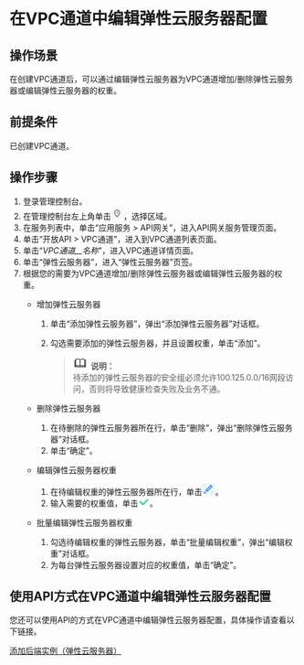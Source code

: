 # 在VPC通道中编辑弹性云服务器配置<a name="apig-zh-ug-180502087"></a>

## 操作场景<a name="section199851514132615"></a>

在创建VPC通道后，可以通过编辑弹性云服务器为VPC通道增加/删除弹性云服务器或编辑弹性云服务器的权重。

## 前提条件<a name="section22976211264"></a>

已创建VPC通道。

## 操作步骤<a name="section1851191713512"></a>

1.  登录管理控制台。
2.  在管理控制台左上角单击![](figures/icon-region.png)，选择区域。
3.  在服务列表中，单击“应用服务 \> API网关”，进入API网关服务管理页面。
4.  单击“开放API \> VPC通道”，进入到VPC通道列表页面。
5.  单击“_VPC通道__名称_”，进入VPC通道详情页面。
6.  单击“弹性云服务器”，进入“弹性云服务器”页签。
7.  根据您的需要为VPC通道增加/删除弹性云服务器或编辑弹性云服务器的权重。
    -   增加弹性云服务器
        1.  单击“添加弹性云服务器”，弹出“添加弹性云服务器”对话框。
        2.  勾选需要添加的弹性云服务器，并且设置权重，单击“添加”。

            >![](public_sys-resources/icon-note.gif) **说明：**   
            >待添加的弹性云服务器的安全组必须允许100.125.0.0/16网段访问，否则将导致健康检查失败及业务不通。  


    -   删除弹性云服务器
        1.  在待删除的弹性云服务器所在行，单击“删除”，弹出“删除弹性云服务器”对话框。
        2.  单击“确定”。

    -   编辑弹性云服务器权重
        1.  在待编辑权重的弹性云服务器所在行，单击![](figures/icon-edit01.png)。
        2.  输入需要的权重值，单击![](figures/icon-right.png)。

    -   批量编辑弹性云服务器权重
        1.  勾选待编辑权重的弹性云服务器，单击“批量编辑权重”，弹出“编辑权重”对话框。
        2.  为每台弹性云服务器设置对应的权重值，单击“确定”。



## 使用API方式在VPC通道中编辑弹性云服务器配置<a name="zh-cn_topic_0080101678_section7546754133419"></a>

您还可以使用API的方式在VPC通道中编辑弹性云服务器配置，具体操作请查看以下链接。

[添加后端实例（弹性云服务器）](https://support.huaweicloud.com/api-apig/apig-zh-api-180713166.html)

